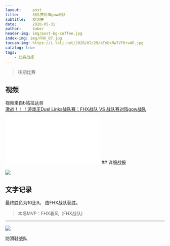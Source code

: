 ```yaml
---
layout:     post
title:      战队赛对阵gow战队
subtitle:   友谊赛
date:       2020-05-31
author:     Saber
header-img: img/post-bg-coffee.jpg
index-img: img/FHX_07.jpg
tucuan-img: https://i.loli.net/2020/07/29/eTybkMw7VF6rvAR.jpg
catalog: true
tags:
    - 比赛战报
---
```

>往期比赛

## 视频

视频来自b站拉达哥
<br>
[激战！！！游戏王Duel Links战队赛：FHX战队 VS 战队赛对阵gow战队](https://www.bilibili.com/video/BV1ta4y1e72A/)
<br>
<iframe src="//player.bilibili.com/player.html?aid=668256418&bvid=BV1ta4y1e72A&cid=197076441&page=1" scrolling="no" border="0" frameborder="no" framespacing="0" allowfullscreen="true"> </iframe>
## 详细战报

![](https://i.loli.net/2020/07/29/7nRuLW86dqiIBzU.jpg)





## 文字记录

最终胜负为10比9。
由FHX战队获胜。




>本场MVP：FHX春风（FHX战队)

----



![](https://ftp.bmp.ovh/imgs/2020/02/cf68a58bd43dd722.png)



防滑鞋战队
